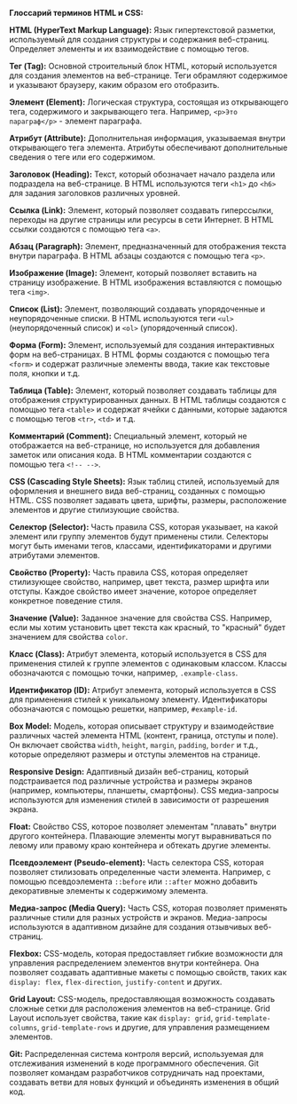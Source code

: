 **Глоссарий терминов HTML и CSS:**

**HTML (HyperText Markup Language):** Язык гипертекстовой разметки, используемый для создания структуры и содержания веб-страниц. Определяет элементы и их взаимодействие с помощью тегов.

**Тег (Tag):** Основной строительный блок HTML, который используется для создания элементов на веб-странице. Теги обрамляют содержимое и указывают браузеру, каким образом его отобразить.

**Элемент (Element):** Логическая структура, состоящая из открывающего тега, содержимого и закрывающего тега. Например, `<p>Это параграф</p>` - элемент параграфа.

**Атрибут (Attribute):** Дополнительная информация, указываемая внутри открывающего тега элемента. Атрибуты обеспечивают дополнительные сведения о теге или его содержимом.

**Заголовок (Heading):** Текст, который обозначает начало раздела или подраздела на веб-странице. В HTML используются теги `<h1>` до `<h6>` для задания заголовков различных уровней.

**Ссылка (Link):** Элемент, который позволяет создавать гиперссылки, переходы на другие страницы или ресурсы в сети Интернет. В HTML ссылки создаются с помощью тега `<a>`.

**Абзац (Paragraph):** Элемент, предназначенный для отображения текста внутри параграфа. В HTML абзацы создаются с помощью тега `<p>`.

**Изображение (Image):** Элемент, который позволяет вставить на страницу изображение. В HTML изображения вставляются с помощью тега `<img>`.

**Список (List):** Элемент, позволяющий создавать упорядоченные и неупорядоченные списки. В HTML используются теги `<ul>` (неупорядоченный список) и `<ol>` (упорядоченный список).

**Форма (Form):** Элемент, используемый для создания интерактивных форм на веб-страницах. В HTML формы создаются с помощью тега `<form>` и содержат различные элементы ввода, такие как текстовые поля, кнопки и т.д.

**Таблица (Table):** Элемент, который позволяет создавать таблицы для отображения структурированных данных. В HTML таблицы создаются с помощью тега `<table>` и содержат ячейки с данными, которые задаются с помощью тегов `<tr>`, `<td>` и т.д.

**Комментарий (Comment):** Специальный элемент, который не отображается на веб-странице, но используется для добавления заметок или описания кода. В HTML комментарии создаются с помощью тега `<!-- -->`.

**CSS (Cascading Style Sheets):** Язык таблиц стилей, используемый для оформления и внешнего вида веб-страниц, созданных с помощью HTML. CSS позволяет задавать цвета, шрифты, размеры, расположение элементов и другие стилизующие свойства.

**Селектор (Selector):** Часть правила CSS, которая указывает, на какой элемент или группу элементов будут применены стили. Селекторы могут быть именами тегов, классами, идентификаторами и другими атрибутами элементов.

**Свойство (Property):** Часть правила CSS, которая определяет стилизующее свойство, например, цвет текста, размер шрифта или отступы. Каждое свойство имеет значение, которое определяет конкретное поведение стиля.

**Значение (Value):** Заданное значение для свойства CSS. Например, если мы хотим установить цвет текста как красный, то "красный" будет значением для свойства `color`.

**Класс (Class):** Атрибут элемента, который используется в CSS для применения стилей к группе элементов с одинаковым классом. Классы обозначаются с помощью точки, например, `.example-class`.

**Идентификатор (ID):** Атрибут элемента, который используется в CSS для применения стилей к уникальному элементу. Идентификаторы обозначаются с помощью решетки, например, `#example-id`.

**Box Model:** Модель, которая описывает структуру и взаимодействие различных частей элемента HTML (контент, граница, отступы и поле). Он включает свойства `width`, `height`, `margin`, `padding`, `border` и т.д., которые определяют размеры и отступы элементов на странице.

**Responsive Design:** Адаптивный дизайн веб-страниц, который подстраивается под различные устройства и размеры экранов (например, компьютеры, планшеты, смартфоны). CSS медиа-запросы используются для изменения стилей в зависимости от разрешения экрана.

**Float:** Свойство CSS, которое позволяет элементам "плавать" внутри другого контейнера. Плавающие элементы могут выравниваться по левому или правому краю контейнера и обтекать другие элементы.

**Псевдоэлемент (Pseudo-element):** Часть селектора CSS, которая позволяет стилизовать определенные части элемента. Например, с помощью псевдоэлемента `::before` или `::after` можно добавить декоративные элементы к содержимому элемента.

**Медиа-запрос (Media Query):** Часть CSS, которая позволяет применять различные стили для разных устройств и экранов. Медиа-запросы используются в адаптивном дизайне для создания отзывчивых веб-страниц.

**Flexbox:** CSS-модель, которая предоставляет гибкие возможности для управления распределением элементов внутри контейнера. Она позволяет создавать адаптивные макеты с помощью свойств, таких как `display: flex`, `flex-direction`, `justify-content` и других.

**Grid Layout:** CSS-модель, предоставляющая возможность создавать сложные сетки для расположения элементов на веб-странице. Grid Layout использует свойства, такие как `display: grid`, `grid-template-columns`, `grid-template-rows` и другие, для управления размещением элементов.

**Git:** Распределенная система контроля версий, используемая для отслеживания изменений в коде программного обеспечения. Git позволяет командам разработчиков сотрудничать над проектами, создавать ветви для новых функций и объединять изменения в общий код.